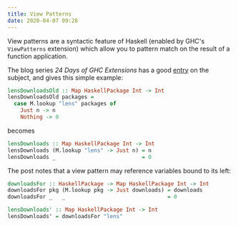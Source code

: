 ```yaml
---
title: View Patterns
date: 2020-04-07 09:28
---
```


View patterns are a syntactic feature of Haskell (enabled by GHC's
`ViewPatterns` extension) which allow you to pattern match on the
result of a function application.

The blog series _24 Days of GHC Extensions_ has a good [entry][24] on
the subject, and gives this simple example:

```haskell
lensDownloadsOld :: Map HaskellPackage Int -> Int
lensDownloadsOld packages =
  case M.lookup "lens" packages of
    Just n -> n
    Nothing -> 0
```

becomes

```haskell
lensDownloads :: Map HaskellPackage Int -> Int
lensDownloads (M.lookup "lens" -> Just n) = n
lensDownloads _                           = 0
```

The post notes that a view pattern may reference variables bound to
its left:

```haskell
downloadsFor :: HaskellPackage -> Map HaskellPackage Int -> Int
downloadsFor pkg (M.lookup pkg -> Just downloads) = downloads
downloadsFor _   _                                = 0

lensDownloads' :: Map HaskellPackage Int -> Int
lensDownloads' = downloadsFor "lens"
```

[24]: https://ocharles.org.uk/posts/2014-12-02-view-patterns.html

